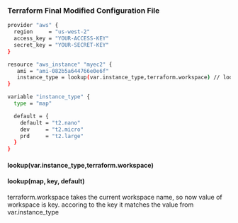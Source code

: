### Terraform Final Modified Configuration File
```sh
provider "aws" {
  region     = "us-west-2"
  access_key = "YOUR-ACCESS-KEY"
  secret_key = "YOUR-SECRET-KEY"
}

resource "aws_instance" "myec2" {
   ami = "ami-082b5a644766e0e6f"
   instance_type = lookup(var.instance_type,terraform.workspace) // look down
}

variable "instance_type" {
  type = "map"

  default = {
    default = "t2.nano"
    dev     = "t2.micro"
    prd     = "t2.large"
  }
}
```
#### lookup(var.instance_type,terraform.workspace)
#### lookup(map, key, default)
terraform.workspace takes the current workspace name, so now value of workspace is key. accoring to 
the key it matches the value from var.instance_type
